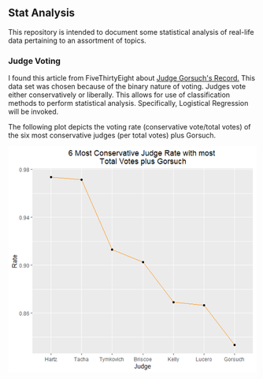 ## Stat Analysis

This repository is intended to document some statistical analysis of real-life data pertaining to an assortment of topics.

### Judge Voting

I found this article from FiveThirtyEight about [Judge Gorsuch's Record.](https://fivethirtyeight.com/features/for-a-trump-nominee-neil-gorsuchs-record-is-surprisingly-moderate-on-immigration/) This data set was chosen because of the binary nature of voting. Judges vote either conservatively or liberally.
This allows for use of classification methods to perform statistical analysis. Specifically, Logistical Regression will be invoked.

The following plot depicts the voting rate (conservative vote/total votes) of the six most conservative judges (per total votes) plus Gorsuch. 

<p align="center">
  <img src="https://github.com/jbravo87/Stat-Analysis/blob/21417d364ad487e42bf6ea56e5f9ff82d9afdc56/Top6MostConservativeRates.png">
</p>


